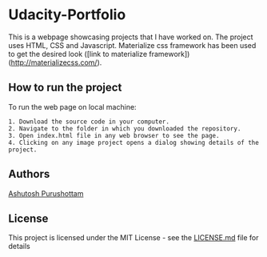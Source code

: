 # Udacity-Portfolio

This is a webpage showcasing projects that I have worked on. The project uses HTML, CSS and Javascript. 
Materialize css framework has been used to get the desired look ([link to materialize framework])(http://materializecss.com/). 

## How to run the project

To run the web page on local machine:

    1. Download the source code in your computer.
    2. Navigate to the folder in which you downloaded the repository.
    3. Open index.html file in any web browser to see the page.
    4. Clicking on any image project opens a dialog showing details of the project.
    

## Authors

[Ashutosh Purushottam](https://github.com/ashutoshpurushottam/)

## License

This project is licensed under the MIT License - see the [LICENSE.md](LICENSE.md) file for details
